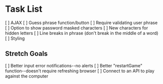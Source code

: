 # Task List

[ ] AJAX
[ ] Guess phrase function/button
[ ] Require validating user phrase
[ ] Option to show password masked characters
[ ] New characters for hidden letters
[ ] Line breaks in phrase (don't break in the middle of a word)
[ ] Styling


## Stretch Goals

[ ] Better input error notifications--no alerts
[ ] Better "restartGame" function--doesn't require refreshing browser
[ ] Connect to an API to play against the computer